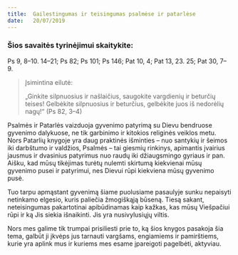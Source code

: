 ```yaml
---
title:  Gailestingumas ir teisingumas psalmėse ir patarlėse
date:   20/07/2019
---
```


### Šios savaitės tyrinėjimui skaitykite: 
Ps 9, 8–10. 14–21; Ps 82; Ps 101; Ps 146; Pat 10, 4; Pat 13, 23. 25; Pat 30, 7–9.

> <p>Įsimintina eilutė:</p>
> „Ginkite silpnuosius ir našlaičius, saugokite vargdienių ir beturčių teises! Gelbėkite silpnuosius ir beturčius, gelbėkite juos iš nedorėlių nagų!“ (Ps 82, 3–4)

Psalmės ir Patarlės vaizduoja gyvenimo patyrimą su Dievu bendruose gyvenimo dalykuose, ne tik garbinimo ir kitokios religinės veiklos metu. Nors Patarlių knygoje yra daug praktinės išminties – nuo santykių ir šeimos iki darbštumo ir valdžios, Psalmės – tai giesmių rinkinys, apimantis įvairius jausmus ir dvasinius patyrimus nuo raudų iki džiaugsmingo gyriaus ir pan. Aišku, kad mūsų tikėjimas turėtų nulemti skirtumą kiekvienai mūsų gyvenimo pusei ir patyrimui, nes Dievui rūpi kiekviena mūsų gyvenimo pusė.

Tuo tarpu apmąstant gyvenimą šiame puolusiame pasaulyje sunku nepaisyti netinkamo elgesio, kuris paliečia žmogiškąją būseną. Tiesą sakant, neteisingumas pakartotinai apibūdinamas kaip kažkas, kas mūsų Viešpačiui rūpi ir ką Jis siekia išnaikinti. Jis yra nusivylusiųjų viltis.

Nors mes galime tik trumpai prisiliesti prie to, ką šios knygos pasakoja šia tema, galbūt ji įkvėps jus tarnauti vargšams, engiamiems ir pamirštiems, kurie yra aplink mus ir kuriems mes esame įpareigoti pagelbėti, aktyviau.
